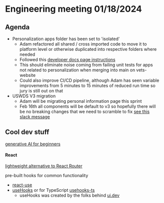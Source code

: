 # Engineering meeting 01/18/2024

## Agenda

- Personalization apps folder has been set to 'isolated'
  - Adam refactored all shared / cross imported code to move it to platform level or otherwise duplicated into respective folders where needed
  - Followed this [developer docs page instructions](https://depo-platform-documentation.scrollhelp.site/developer-docs/how-to-add-your-application-to-the-allow-list)
  - This should eliminate noise coming from failing unit tests for apps not related to personalization when merging into main on vets-website
  - Could also improve CI/CD pipeline, although Adam has seen variable improvements from 5 minutes to 15 minutes of reduced run time so jury is still out on that
- USWDS V3 migration
  -  Adam will be migrating personal information page this sprint
  -  Feb 16th all components will be default to v3 so hopefully there will be no breaking changes that we need to scramble to fix [see this slack message](https://dsva.slack.com/archives/C03R5SBELQM/p1705503589174489)


## Cool dev stuff

[generative AI for beginners](https://github.com/microsoft/generative-ai-for-beginners)

#### React

[lightweight alternative to React Router](https://github.com/molefrog/wouter)

pre-built hooks for common functionality

- [react-use](https://github.com/streamich/react-use)
- [useHooks](https://github.com/uidotdev/usehooks) or for TypeScript [usehooks-ts](https://github.com/juliencrn/usehooks-ts)
  - useHooks was created by the folks behind [ui.dev](https://ui.dev)


